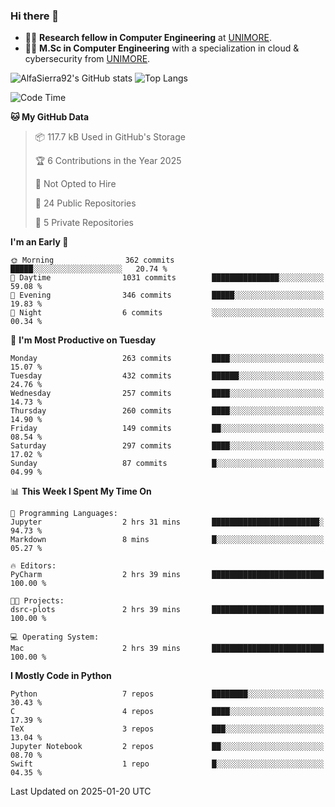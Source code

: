 ### Hi there 👋
- 👨‍💻 **Research fellow in Computer Engineering** at [UNIMORE](https://international.unimore.it/).
- 👨‍🎓 **M.Sc in Computer Engineering** with a specialization in cloud & cybersecurity from [UNIMORE](https://international.unimore.it/).


![AlfaSierra92's GitHub stats](https://github-readme-stats.vercel.app/api?username=AlfaSierra92&theme=nord)
![Top Langs](https://github-readme-stats.vercel.app/api/top-langs/?username=AlfaSierra92&theme=nord&layout=compact)

<!--START_SECTION:waka-->
![Code Time](http://img.shields.io/badge/Code%20Time-213%20hrs%2058%20mins-blue)

**🐱 My GitHub Data** 

> 📦 117.7 kB Used in GitHub's Storage 
 > 
> 🏆 6 Contributions in the Year 2025
 > 
> 🚫 Not Opted to Hire
 > 
> 📜 24 Public Repositories 
 > 
> 🔑 5 Private Repositories 
 > 
**I'm an Early 🐤** 

```text
🌞 Morning                362 commits         █████░░░░░░░░░░░░░░░░░░░░   20.74 % 
🌆 Daytime                1031 commits        ███████████████░░░░░░░░░░   59.08 % 
🌃 Evening                346 commits         █████░░░░░░░░░░░░░░░░░░░░   19.83 % 
🌙 Night                  6 commits           ░░░░░░░░░░░░░░░░░░░░░░░░░   00.34 % 
```
📅 **I'm Most Productive on Tuesday** 

```text
Monday                   263 commits         ████░░░░░░░░░░░░░░░░░░░░░   15.07 % 
Tuesday                  432 commits         ██████░░░░░░░░░░░░░░░░░░░   24.76 % 
Wednesday                257 commits         ████░░░░░░░░░░░░░░░░░░░░░   14.73 % 
Thursday                 260 commits         ████░░░░░░░░░░░░░░░░░░░░░   14.90 % 
Friday                   149 commits         ██░░░░░░░░░░░░░░░░░░░░░░░   08.54 % 
Saturday                 297 commits         ████░░░░░░░░░░░░░░░░░░░░░   17.02 % 
Sunday                   87 commits          █░░░░░░░░░░░░░░░░░░░░░░░░   04.99 % 
```


📊 **This Week I Spent My Time On** 

```text
💬 Programming Languages: 
Jupyter                  2 hrs 31 mins       ████████████████████████░   94.73 % 
Markdown                 8 mins              █░░░░░░░░░░░░░░░░░░░░░░░░   05.27 % 

🔥 Editors: 
PyCharm                  2 hrs 39 mins       █████████████████████████   100.00 % 

🐱‍💻 Projects: 
dsrc-plots               2 hrs 39 mins       █████████████████████████   100.00 % 

💻 Operating System: 
Mac                      2 hrs 39 mins       █████████████████████████   100.00 % 
```

**I Mostly Code in Python** 

```text
Python                   7 repos             ████████░░░░░░░░░░░░░░░░░   30.43 % 
C                        4 repos             ████░░░░░░░░░░░░░░░░░░░░░   17.39 % 
TeX                      3 repos             ███░░░░░░░░░░░░░░░░░░░░░░   13.04 % 
Jupyter Notebook         2 repos             ██░░░░░░░░░░░░░░░░░░░░░░░   08.70 % 
Swift                    1 repo              █░░░░░░░░░░░░░░░░░░░░░░░░   04.35 % 
```




 Last Updated on 2025-01-20 UTC
<!--END_SECTION:waka-->

<!--
**AlfaSierra92/AlfaSierra92** is a ✨ _special_ ✨ repository because its `README.md` (this file) appears on your GitHub profile.

Here are some ideas to get you started:

- 🔭 I’m currently working on ...
- 🌱 I’m currently learning ...
- 👯 I’m looking to collaborate on ...
- 🤔 I’m looking for help with ...
- 💬 Ask me about ...
- 📫 How to reach me: ...
- 😄 Pronouns: ...
- ⚡ Fun fact: ...
-->
